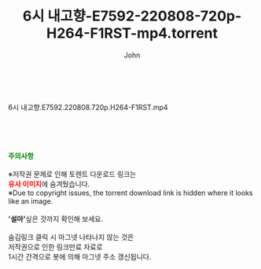 ﻿---
layout: post
title:  "6시 내고향-E7592-220808-720p-H264-F1RST-mp4.torrent"
author: John
categories: [ 방송/음악 ]
tags: [  ]
image:  
description: "6시 내고향-E7592-220808-720p-H264-F1RST-mp4 torrent 정보 공유"
toc: true
toc_sticky: true
---

<br>
<div class="view-img">
<a class="view_image" href="https://torrentmobile60.com/bbs/view_image.php?fn=%2Fdata%2Ffile%2Fmusic%2F3735182707_VXvgQDlc_84fdfe4e1a1e73a06f4ddd9ee74c5ef911a867e1.jpg" target="_blank"><img alt="" class="img-tag" content="https://torrentmobile60.com/data/file/music/3735182707_VXvgQDlc_84fdfe4e1a1e73a06f4ddd9ee74c5ef911a867e1.jpg" itemprop="image" src="https://torrentmobile60.com/data/file/music/thumb-3735182707_VXvgQDlc_84fdfe4e1a1e73a06f4ddd9ee74c5ef911a867e1_835x2212.jpg"/></a></div><div class="view-content" itemprop="description">
<p>6시 내고향.E7592.220808.720p.H264-F1RST.mp4<br/></p> </div>
    
<br><br><br>
<p data-ke-size="size16"><b><span style="color: green;">주의사항</span></b><br /><br />※저작권 문제로 인해 토렌트 다운로드 링크는<br /><b><span style="color: red;">유사 이미지</span></b>에 숨겨뒀습니다.<br />※Due to copyright issues, the torrent download link is hidden where it looks like an image.<br /><br /><b>'설마'</b>싶은 것까지 확인해 보세요.<br /><br />숨김링크 클릭 시 마그넷 나타나지 않는 것은<br />저작권으로 인한 링크만료 자료로<br />1시간 간격으로 봇에 의해 마그넷 주소 갱신됩니다.</p>

